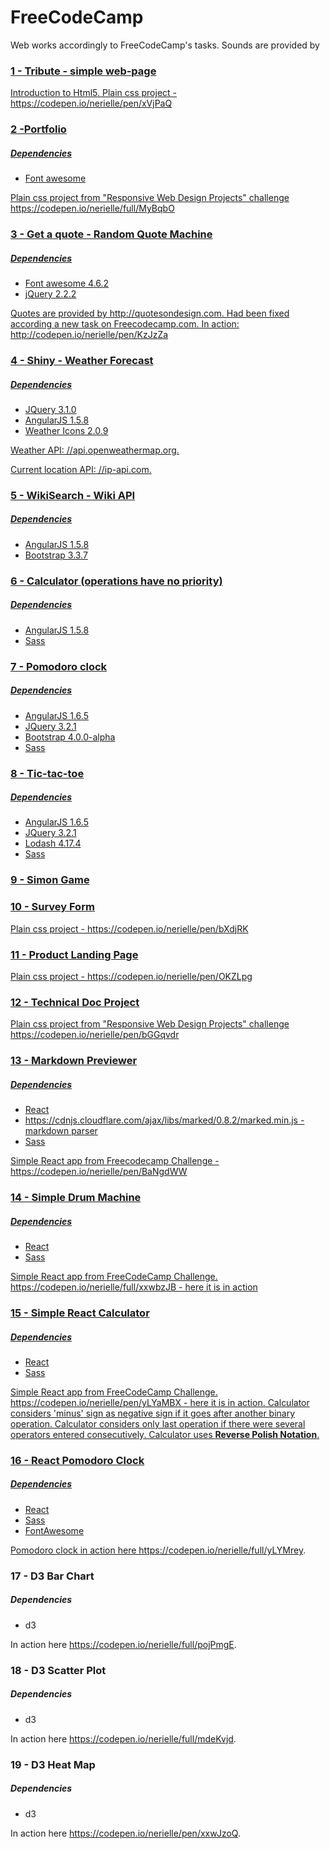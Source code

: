 # FreeCodeCamp
Web works accordingly to FreeCodeCamp's tasks.
Sounds are provided by  <a href="https://sampleswap.org" target="_blank">
    
<h3>1 - Tribute - simple web-page</h3>
Introduction to Html5. Plain css project - https://codepen.io/nerielle/pen/xVjPaQ

<h3>2 -Portfolio</h3>
<h5>Dependencies</h5>
<ul>
<li>Font awesome</li>
</ul>
Plain css project from "Responsive Web Design Projects" challenge https://codepen.io/nerielle/full/MyBqbO

<h3>3 - Get a quote - Random Quote Machine</h3>
<h5>Dependencies</h5>
<ul>
<li>Font awesome 4.6.2</li>
  <li>jQuery 2.2.2</li>
</ul>
Quotes are provided by http://quotesondesign.com.
Had been fixed according a new task on Freecodecamp.com. In action: http://codepen.io/nerielle/pen/KzJzZa

<h3>4 - Shiny - Weather Forecast</h3>
<h5>Dependencies</h5>
<ul>
<li>JQuery 3.1.0</li>
<li>AngularJS 1.5.8</li>
<li>Weather Icons 2.0.9</li>
</ul>
<p>Weather API: //api.openweathermap.org.</p>
<p>Current location API: //ip-api.com.</p>

<h3>5 - WikiSearch - Wiki API</h3>
<h5>Dependencies</h5>
<ul>
<li>AngularJS 1.5.8</li>
<li>Bootstrap 3.3.7</li>
</ul>

<h3>6 - Calculator (operations have no priority)</h3>
<h5>Dependencies</h5>
<ul>
<li>AngularJS 1.5.8</li>
<li>Sass</li>
</ul>

<h3>7 - Pomodoro clock</h3>
<h5>Dependencies</h5>
<ul>
<li>AngularJS 1.6.5</li>
<li>JQuery 3.2.1</li>
<li>Bootstrap 4.0.0-alpha</li>
<li>Sass</li>
</ul>


<h3>8 - Tic-tac-toe</h3>
<h5>Dependencies</h5>
<ul>
<li>AngularJS 1.6.5</li>
<li>JQuery 3.2.1</li>
<li>Lodash 4.17.4</li>
<li>Sass</li>
</ul>
<h3>9 - Simon Game</h3>
<h3>10 - Survey Form</h3>
Plain css project - https://codepen.io/nerielle/pen/bXdjRK
<h3>11 - Product Landing Page</h3>
Plain css project - https://codepen.io/nerielle/pen/OKZLpg
<h3>12 - Technical Doc Project</h3>
Plain css project from "Responsive Web Design Projects" challenge https://codepen.io/nerielle/pen/bGGqvdr

<h3> 13 - Markdown Previewer</h3>
<h5>Dependencies</h5>
<ul>
<li>React</li>
<li>https://cdnjs.cloudflare.com/ajax/libs/marked/0.8.2/marked.min.js - markdown parser</li>
<li>Sass</li>
</ul>
Simple React app from Freecodecamp Challenge - https://codepen.io/nerielle/pen/BaNgdWW

<h3>14 - Simple Drum Machine</h3>
<h5>Dependencies</h5>
<ul>
<li>React</li>
<li>Sass</li>
</ul>
Simple React app from FreeCodeCamp Challenge. https://codepen.io/nerielle/full/xxwbzJB - here it is in action

<h3>15 - Simple React Calculator</h3>
<h5>Dependencies</h5>
<ul>
<li>React</li>
<li>Sass</li>
</ul>
Simple React app from FreeCodeCamp Challenge. https://codepen.io/nerielle/pen/yLYaMBX - here it is in action.
Calculator considers 'minus' sign as negative sign if it goes after another binary operation. Calculator considers only last operation if there were several operators entered consecutively. Calculator uses <b>Reverse Polish Notation</b>.

<h3>16 - React Pomodoro Clock</h3>
<h5>Dependencies</h5>
<ul>
<li>React</li>
<li>Sass</li>
<li>FontAwesome</li>
</ul>
Pomodoro clock in action here <a href='https://codepen.io/nerielle/full/yLYMrey'>https://codepen.io/nerielle/full/yLYMrey</a>.



<h3>17 - D3 Bar Chart</h3>
<h5>Dependencies</h5>
<ul>
<li>d3 </li>

</ul>
In action here <a href='https://codepen.io/nerielle/full/pojPmgE'>https://codepen.io/nerielle/full/pojPmgE</a>.

<h3>18 - D3 Scatter Plot</h3>
<h5>Dependencies</h5>
<ul>
<li>d3 </li>

</ul>
In action here <a href='https://codepen.io/nerielle/full/mdeKvjd'>https://codepen.io/nerielle/full/mdeKvjd</a>.

<h3>19 - D3 Heat Map</h3>
<h5>Dependencies</h5>
<ul>
<li>d3 </li>

</ul>
In action here <a href='https://codepen.io/nerielle/pen/xxwJzoQ'>https://codepen.io/nerielle/pen/xxwJzoQ</a>.
